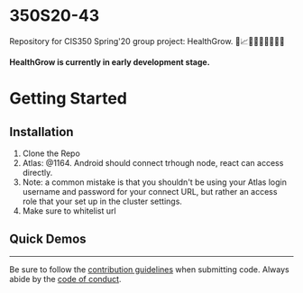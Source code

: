 # 350S20-43
Repository for CIS350 Spring'20 group project: HealthGrow. :seedling::chart_with_upwards_trend::rocket::evergreen_tree::palm_tree::cactus::deciduous_tree::blossom::cherry_blossom:

**HealthGrow is currently in early development stage.**

# Getting Started

## Installation
1. Clone the Repo
2. Atlas: @1164. Android should connect trhough node, react can access directly.
3. Note: a common mistake is that you shouldn't be using your Atlas login username and password for your connect URL, but rather an access role that your set up in the cluster settings.
4. Make sure to whitelist url

## Quick Demos

---

Be sure to follow the [contribution guidelines](CONTRIBUTING.md) when submitting code. Always abide by the [code of conduct](CODE_OF_CONDUCT.md).

